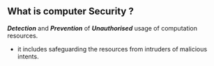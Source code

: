 ## What is computer Security ?
***Detection*** and ***Prevention*** of ***Unauthorised*** usage of computation resources.
- it includes safeguarding the resources from intruders of malicious intents.


